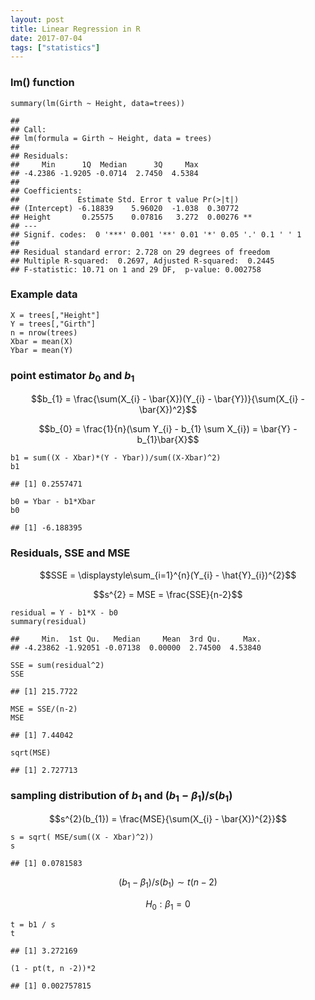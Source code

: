 ```yaml
---
layout: post
title: Linear Regression in R
date: 2017-07-04
tags: ["statistics"]
---
```



### lm() function

    summary(lm(Girth ~ Height, data=trees))

    ## 
    ## Call:
    ## lm(formula = Girth ~ Height, data = trees)
    ## 
    ## Residuals:
    ##     Min      1Q  Median      3Q     Max 
    ## -4.2386 -1.9205 -0.0714  2.7450  4.5384 
    ## 
    ## Coefficients:
    ##             Estimate Std. Error t value Pr(>|t|)   
    ## (Intercept) -6.18839    5.96020  -1.038  0.30772   
    ## Height       0.25575    0.07816   3.272  0.00276 **
    ## ---
    ## Signif. codes:  0 '***' 0.001 '**' 0.01 '*' 0.05 '.' 0.1 ' ' 1
    ## 
    ## Residual standard error: 2.728 on 29 degrees of freedom
    ## Multiple R-squared:  0.2697, Adjusted R-squared:  0.2445 
    ## F-statistic: 10.71 on 1 and 29 DF,  p-value: 0.002758

### Example data

    X = trees[,"Height"]
    Y = trees[,"Girth"]
    n = nrow(trees)
    Xbar = mean(X)
    Ybar = mean(Y)

### point estimator $b_{0}$ and $b_{1}$

$$b_{1} = \frac{\sum(X_{i} - \bar{X})(Y_{i} - \bar{Y})}{\sum(X_{i} - \bar{X})^2}$$

$$b_{0} = \frac{1}{n}(\sum Y_{i} - b_{1} \sum X_{i}) = \bar{Y} - b_{1}\bar{X}$$

    b1 = sum((X - Xbar)*(Y - Ybar))/sum((X-Xbar)^2)
    b1

    ## [1] 0.2557471

    b0 = Ybar - b1*Xbar
    b0

    ## [1] -6.188395

### Residuals, SSE and MSE

$$SSE = \displaystyle\sum_{i=1}^{n}(Y_{i} - \hat{Y}_{i})^{2}$$

$$s^{2} = MSE = \frac{SSE}{n-2}$$

    residual = Y - b1*X - b0
    summary(residual)

    ##     Min.  1st Qu.   Median     Mean  3rd Qu.     Max. 
    ## -4.23862 -1.92051 -0.07138  0.00000  2.74500  4.53840

    SSE = sum(residual^2)
    SSE

    ## [1] 215.7722

    MSE = SSE/(n-2)
    MSE

    ## [1] 7.44042

    sqrt(MSE)

    ## [1] 2.727713

### sampling distribution of $b_{1}$ and $(b_{1} - \beta_{1})/s(b_{1})$

$$s^{2}(b_{1}) = \frac{MSE}{\sum(X_{i} - \bar{X})^{2}}$$

    s = sqrt( MSE/sum((X - Xbar)^2))
    s

    ## [1] 0.0781583

$$(b_{1} - \beta_{1})/s(b_{1}) \sim t(n-2)$$

$$H_{0}: \beta_{1} = 0$$

    t = b1 / s
    t

    ## [1] 3.272169

    (1 - pt(t, n -2))*2

    ## [1] 0.002757815
